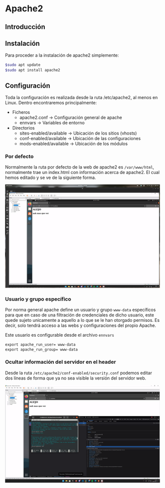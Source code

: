 # Apache2

## Introducción

## Instalación

Para proceder a la instalación de apache2 simplemente:

```bash
$sudo apt update
$sudo apt install apache2
```

## Configuración

Toda la configuración es realizada desde la ruta /etc/apache2, al menos en Linux. Dentro encontraremos principalmente:

+ Ficheros
    + apache2.conf -> Configuración general de apache
    + ennvars -> Variables de entorno
+ Directorios
    + sites-enabled/available -> Ubicación de los sitios  (vhosts)
    + conf-enabled/available -> Ubicación de las configuraciones
    + mods-enabled/available -> Ubicación de los módulos

### Por defecto

Normalmente la ruta por defecto de la web de apache2 es `/var/www/html`, normalmente trae un index.html con información acerca de apache2. El cual hemos editado y se ve de la siguiente forma.

![imagen1](/img/index-html.png)

### Usuario y grupo específico

Por norma general apache define un usuario y grupo `www-data` específicos para que en caso de una filtración de credenciales de dicho usuario, este quede sujeto unicamente a aquello a lo que se le han otorgado permisos. Es decir, solo tendrá acceso a las webs y configuraciones del propio Apache.

Este usuario es configurable desde el archivo `ennvars`

```
export apache_run_user= www-data
export apache_run_group= www-data
```

### Ocultar información del servidor en el header

Desde la ruta `/etc/apache2/conf-enabled/security.conf` podemos editar dos líneas de forma que ya no sea visible la versión del servidor web. 

![imagen2](/img/header-update.png)